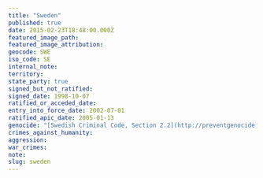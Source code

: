 ```yaml
---
title: "Sweden"
published: true
date: 2015-02-23T18:48:00.000Z
featured_image_path:
featured_image_attribution:
geocode: SWE
iso_code: SE
internal_note:
territory:
state_party: true
signed_but_not_ratified:
signed_date: 1998-10-07
ratified_or_acceded_date:
entry_into_force_date: 2002-07-01
ratified_apic_date: 2005-01-13
genocide: "[Swedish Criminal Code, Section 2.2](http://preventgenocide.org/se/lag169.htm)"
crimes_against_humanity:
aggression:
war_crimes:
note:
slug: sweden
---
```

